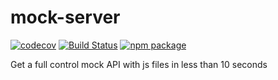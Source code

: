 # mock-server

[![codecov](https://codecov.io/gh/Skandar-Ln/mock-server/branch/master/graph/badge.svg)](https://codecov.io/gh/Skandar-Ln/mock-server)
[![Build Status](https://travis-ci.org/Skandar-Ln/mock-server.svg?branch=master)](https://travis-ci.org/Skandar-Ln/mock-server)
[![npm package](https://img.shields.io/npm/v/js-mock-server.svg?style=flat-square)](https://www.npmjs.org/package/js-mock-server)

Get a full control mock API with js files in less than 10 seconds
